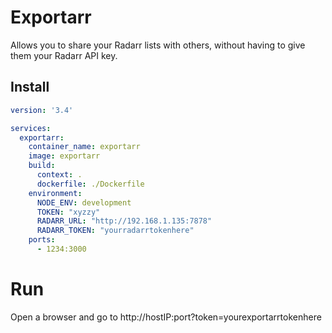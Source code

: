 # Exportarr
Allows you to share your Radarr lists with others, without having to give them your Radarr API key.

## Install
``` yaml
version: '3.4'

services:
  exportarr:
    container_name: exportarr
    image: exportarr
    build:
      context: .
      dockerfile: ./Dockerfile
    environment:
      NODE_ENV: development
      TOKEN: "xyzzy"
      RADARR_URL: "http://192.168.1.135:7878"
      RADARR_TOKEN: "yourradarrtokenhere"
    ports:
      - 1234:3000
```
# Run
Open a browser and go to http://hostIP:port?token=yourexportarrtokenhere
